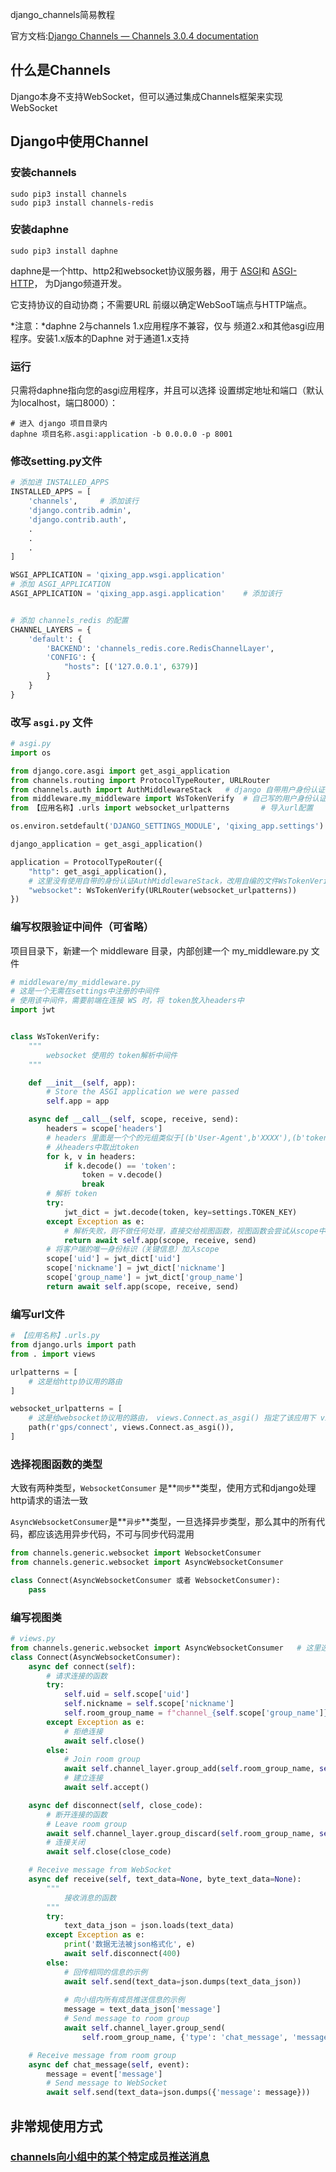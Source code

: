 django_channels简易教程

官方文档:[Django Channels — Channels 3.0.4 documentation](https://channels.readthedocs.io/en/stable/)

## 什么是Channels

Django本身不支持WebSocket，但可以通过集成Channels框架来实现WebSocket

## Django中使用Channel

### 安装channels

```shell
sudo pip3 install channels
sudo pip3 install channels-redis
```

### 安装daphne

```shell
sudo pip3 install daphne
```

daphne是一个http、http2和websocket协议服务器，用于 [ASGI](https://github.com/django/asgiref/blob/master/specs/asgi.rst)和 [ASGI-HTTP](https://github.com/django/asgiref/blob/master/specs/www.rst)， 为Django频道开发。

它支持协议的自动协商；不需要URL 前缀以确定WebSooT端点与HTTP端点。

*注意：*daphne 2与channels 1.x应用程序不兼容，仅与 频道2.x和其他asgi应用程序。安装1.x版本的Daphne 对于通道1.x支持

### 运行

只需将daphne指向您的asgi应用程序，并且可以选择 设置绑定地址和端口（默认为localhost，端口8000）：

```shell
# 进入 django 项目目录内
daphne 项目名称.asgi:application -b 0.0.0.0 -p 8001 
```

### 修改setting.py文件

```python
# 添加进 INSTALLED_APPS
INSTALLED_APPS = [
    'channels',		# 添加该行
    'django.contrib.admin',
    'django.contrib.auth',
    .
    .
    .
]

WSGI_APPLICATION = 'qixing_app.wsgi.application'
# 添加 ASGI_APPLICATION
ASGI_APPLICATION = 'qixing_app.asgi.application'	# 添加该行


# 添加 channels_redis 的配置
CHANNEL_LAYERS = {
    'default': {
        'BACKEND': 'channels_redis.core.RedisChannelLayer',
        'CONFIG': {
            "hosts": [('127.0.0.1', 6379)]
        }
    }
}
```

### 改写 `asgi.py` 文件

```python
# asgi.py
import os

from django.core.asgi import get_asgi_application
from channels.routing import ProtocolTypeRouter, URLRouter
from channels.auth import AuthMiddlewareStack   # django 自带用户身份认证
from middleware.my_middleware import WsTokenVerify  # 自己写的用户身份认证
from 【应用名称】.urls import websocket_urlpatterns		# 导入url配置

os.environ.setdefault('DJANGO_SETTINGS_MODULE', 'qixing_app.settings')

django_application = get_asgi_application()

application = ProtocolTypeRouter({
    "http": get_asgi_application(),
    # 这里没有使用自带的身份认证AuthMiddlewareStack，改用自编的文件WsTokenVerify
    "websocket": WsTokenVerify(URLRouter(websocket_urlpatterns))
})
```

### 编写权限验证中间件（可省略）

项目目录下，新建一个 middleware 目录，内部创建一个 my_middleware.py 文件

```python
# middleware/my_middleware.py
# 这是一个无需在settings中注册的中间件
# 使用该中间件，需要前端在连接 WS 时，将 token放入headers中
import jwt


class WsTokenVerify:
    """
        websocket 使用的 token解析中间件
    """

    def __init__(self, app):
        # Store the ASGI application we were passed
        self.app = app

    async def __call__(self, scope, receive, send):
        headers = scope['headers']
        # headers 里面是一个个的元组类似于[(b'User-Agent',b'XXXX'),(b'token',b'XXXXX'),……]
        # 从headers中取出token
        for k, v in headers:
            if k.decode() == 'token':
                token = v.decode()
                break
        # 解析 token
        try:
            jwt_dict = jwt.decode(token, key=settings.TOKEN_KEY)
        except Exception as e:
            # 解析失败，则不做任何处理，直接交给视图函数，视图函数会尝试从scope中取出关键信息，失败则会断开websocket连接
            return await self.app(scope, receive, send)
        # 将客户端的唯一身份标识（关键信息）加入scope
        scope['uid'] = jwt_dict['uid']
        scope['nickname'] = jwt_dict['nickname']
        scope['group_name'] = jwt_dict['group_name']
        return await self.app(scope, receive, send)
```

### 编写url文件

```python
# 【应用名称】.urls.py
from django.urls import path
from . import views

urlpatterns = [
    # 这是给http协议用的路由
]

websocket_urlpatterns = [
    # 这是给websocket协议用的路由， views.Connect.as_asgi() 指定了该应用下 views.py里面一个名为 Connect的类来处理Ws请求
    path(r'gps/connect', views.Connect.as_asgi()),
]
```

### 选择视图函数的类型

大致有两种类型，`WebsocketConsumer` 是**`同步`**类型，使用方式和django处理http请求的语法一致

`AsyncWebsocketConsumer`是**`异步`**类型，一旦选择异步类型，那么其中的所有代码，都应该选用异步代码，不可与同步代码混用

```python
from channels.generic.websocket import WebsocketConsumer
from channels.generic.websocket import AsyncWebsocketConsumer

class Connect(AsyncWebsocketConsumer 或者 WebsocketConsumer):
    pass
```

### 编写视图类

```python
# views.py
from channels.generic.websocket import AsyncWebsocketConsumer	# 这里选用了异步类型
class Connect(AsyncWebsocketConsumer):
    async def connect(self):
        # 请求连接的函数
        try:
            self.uid = self.scope['uid']
            self.nickname = self.scope['nickname']
            self.room_group_name = f"channel_{self.scope['group_name']}"
        except Exception as e:
            # 拒绝连接
            await self.close()
        else:
            # Join room group
            await self.channel_layer.group_add(self.room_group_name, self.channel_name)
            # 建立连接
            await self.accept()

    async def disconnect(self, close_code):
        # 断开连接的函数
        # Leave room group
        await self.channel_layer.group_discard(self.room_group_name, self.channel_name)
        # 连接关闭
        await self.close(close_code)

    # Receive message from WebSocket
    async def receive(self, text_data=None, byte_text_data=None):
        """
			接收消息的函数
        """
        try:
            text_data_json = json.loads(text_data)
        except Exception as e:
            print('数据无法被json格式化', e)
            await self.disconnect(400)
        else:
            # 回传相同的信息的示例
            await self.send(text_data=json.dumps(text_data_json))
			
            # 向小组内所有成员推送信息的示例
            message = text_data_json['message']
            # Send message to room group
            await self.channel_layer.group_send(
                self.room_group_name, {'type': 'chat_message', 'message': message})

    # Receive message from room group
    async def chat_message(self, event):
        message = event['message']
        # Send message to WebSocket
        await self.send(text_data=json.dumps({'message': message}))

```

## 非常规使用方式

### [channels向小组中的某个特定成员推送消息](./django-channels如何向组内特定成员推送信息的解决方案.md)